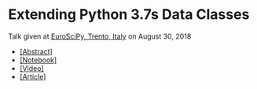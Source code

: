 # Extending Python 3.7s Data Classes

Talk given at [EuroSciPy, Trento, Italy](https://www.euroscipy.org/2018/) on August 30, 2018

- [ [Abstract] ](https://www.euroscipy.org/2018/descriptions/Extending%20Python%203.7s%20Data%20Classes.html)
- [ [Notebook] ](20180830_dataclasses.ipynb)
- [ [Video] ](https://youtu.be/dGHIHCzabOM?t=36m55s)
- [ [Article] ](https://realpython.com/python-data-classes/)
